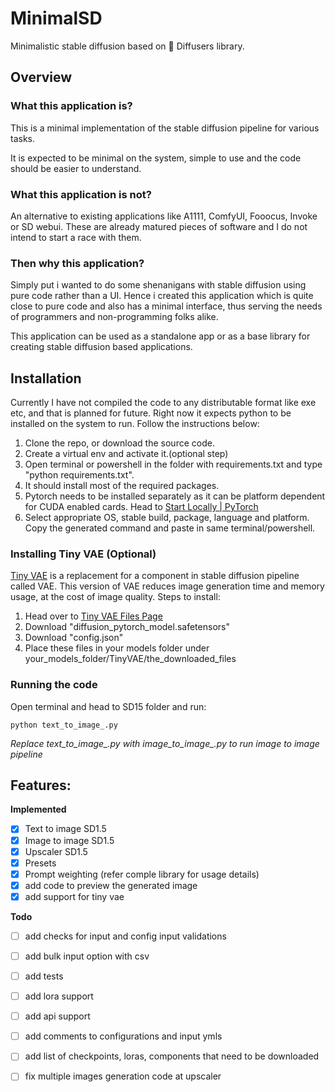 # MinimalSD
Minimalistic stable diffusion based on 🤗 Diffusers library.

## Overview
### What this application is?
This is a minimal implementation of the stable diffusion pipeline for various tasks.

It is expected to be minimal on the system, simple to use and the code should be easier to understand.

### What this application is not?

An alternative to existing applications like A1111, ComfyUI, Fooocus, Invoke or SD webui. These are already matured pieces of software and I do not intend to start a race with them.

### Then why this application?

Simply put i wanted to do some shenanigans with stable diffusion using pure code rather than a UI. Hence i created this application which is quite close to pure code and also has a minimal interface, thus serving the needs of programmers and non-programming folks alike. 

This  application can be used as a standalone app or as a base library for creating stable diffusion based applications.

## Installation

Currently I have not compiled the code to any distributable format like exe etc, and that is planned for future. Right now it expects python to be installed on the system to run. Follow the instructions below:
1. Clone the repo, or download the source code.
2. Create a virtual env and activate it.(optional step)
3. Open terminal or powershell in the folder with requirements.txt and type "python requirements.txt".
4. It should install most of the required packages.
5. Pytorch needs to be installed separately as it can be platform dependent for CUDA enabled cards. Head to [Start Locally | PyTorch](https://pytorch.org/get-started/locally/) 
6. Select appropriate OS, stable build, package, language and platform. Copy the generated command and paste in same terminal/powershell.

### Installing Tiny VAE (Optional)
[Tiny VAE](https://huggingface.co/madebyollin/taesd) is a replacement for a component in stable diffusion pipeline called VAE.
This version of VAE reduces image generation time and memory usage, at the cost of image quality.
Steps to install:
1. Head over to [Tiny VAE Files Page](https://huggingface.co/madebyollin/taesd/tree/main)
2. Download "diffusion_pytorch_model.safetensors"
3. Download "config.json"
4. Place these files in your models folder under your_models_folder/TinyVAE/the_downloaded_files

### Running the code
Open terminal and head to SD15 folder and run:
```commandline
python text_to_image_.py
```
*Replace text_to_image_.py with image_to_image_.py to run image to image pipeline*

## Features:
**Implemented**
-[x] Text to image  SD1.5
-[x] Image to image  SD1.5
-[x] Upscaler SD1.5
-[x] Presets
-[x] Prompt weighting (refer comple library for usage details)
-[x] add code to preview the generated image
-[x] add support for tiny vae

 **Todo**
 
- [ ] add checks for input and config input validations
- [ ] add bulk input option with csv
- [ ] add tests
- [ ] add lora support 
- [ ] add api support
- [ ] add comments to configurations and input ymls

- [ ] add list of checkpoints, loras, components that need to be downloaded
- [ ] fix multiple images generation code at upscaler

